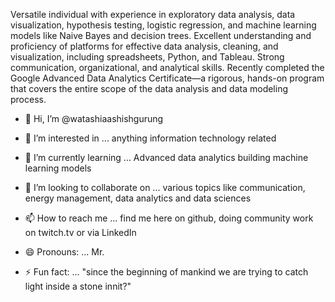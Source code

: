 Versatile individual with experience in exploratory data analysis, data visualization, hypothesis testing, logistic regression, and machine learning models like Naive Bayes and decision trees. Excellent understanding and proficiency of platforms for effective data analysis, cleaning, and visualization, including spreadsheets, Python, and Tableau. Strong communication, organizational, and analytical skills. Recently completed the Google Advanced Data Analytics Certificate—a rigorous, hands-on program that covers the entire scope of the data analysis and data modeling process.


- 👋 Hi, I’m @watashiaashishgurung
- 👀 I’m interested in ... anything information technology related
- 🌱 I’m currently learning ... Advanced data analytics building machine learning models
- 💞️ I’m looking to collaborate on ... various topics like communication, energy management, data analytics and data sciences

- 📫 How to reach me ... find me here on github, doing community work on twitch.tv or via LinkedIn 
- 😄 Pronouns: ... Mr.

- ⚡ Fun fact: ... "since the beginning of mankind we are trying to catch light inside a stone innit?"

<!---
watashiaashishgurung/watashiaashishgurung is a ✨ special ✨ repository because its `README.md` (this file) appears on your GitHub profile.
You can click the Preview link to take a look at your changes.
--->
